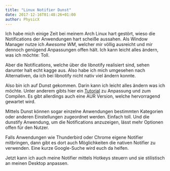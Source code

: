 ```yaml
---
title: "Linux Notifier Dunst"
date: 2017-12-16T01:48:26+01:00
author: PhysicX
---
```


Ich habe mich einige Zeit bei meinem Arch Linux hart gestört, wieso die Notifications der Anwendungen hart scheiße aussahen. Als Window Manager nutze ich *Awesome WM*, welcher mir völlig ausreicht und mir dennoch genügend Anpassungen offen hält. Ich kann leicht alles ändern, was ich möchte: Toll.

Aber die Notifications, welche über die libnotify realisiert sind, sehen darunter halt echt kagge aus. Also habe ich mich umgesehen nach Alternativen, da ich bei libnotify nicht nativ viel ändern konnte.

Also bin ich auf Dunst gekommen. Darin kann ich leicht alles ändern was ich möchte. Unter anderem gibts hier ein [Tutorial](https://linuxconfig.org/get-better-notifications-in-your-wm-with-dunst) zu Anpassung und zum Compilen. Es gibt allerdings auch eine AUR Version, welche hervorragend gewartet wird.

Mittels Dunst können sogar einzelne Anwendungen bestimmten Kategorien oder anderen Einstellungen zugeordnet werden. Einfach toll. Und die dunstify Anwendung, um die Notifications anzuzeigen, lässt mehr Optionen offen für den Nutzer.

Falls Anwendungen wie Thunderbird oder Chrome eigene Notifier mitbringen, dann gibt es dort auch Möglichkeiten die nativen Notifier zu verwenden. Eine kurze Google-Suche wird euch da helfen.

Jetzt kann ich auch meine Notifier mittels Hotkeys steuern und sie stilistisch an meinen Desktop anpassen.